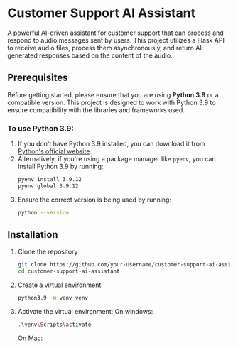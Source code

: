# Customer Support AI Assistant

A powerful AI-driven assistant for customer support that can process and respond to audio messages sent by users. This project utilizes a Flask API to receive audio files, process them asynchronously, and return AI-generated responses based on the content of the audio.

## Prerequisites

Before getting started, please ensure that you are using **Python 3.9** or a compatible version. This project is designed to work with Python 3.9 to ensure compatibility with the libraries and frameworks used.

### To use Python 3.9:
1. If you don't have Python 3.9 installed, you can download it from [Python's official website](https://www.python.org/downloads/release/python-390/).
2. Alternatively, if you're using a package manager like `pyenv`, you can install Python 3.9 by running:
   ```bash
   pyenv install 3.9.12
   pyenv global 3.9.12
3. Ensure the correct version is being used by running:
   ```bash
   python --version
## Installation
1. Clone the repository
   ```bash
   git clone https://github.com/your-username/customer-support-ai-assistant.git
   cd customer-support-ai-assistant
2. Create a virtual environment
   ```bash
   python3.9 -m venv venv
3. Activate the virtual environment:
   On windows:
   ```bash
   .\venv\Scripts\activate
   ````
   On Mac:
   
   
   
